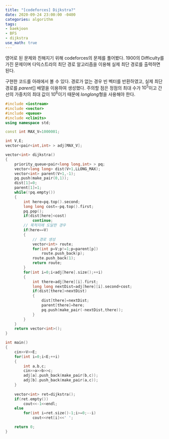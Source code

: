 ```yaml
---
title: "[codeforces] Dijkstra?"
date: 2020-09-24 23:00:00 -0400
categories: algorithm 
tags:
- baekjoon 
- BFS 
- dijkstra
use_math: true
---
```


영어로 된 문제와 친해지기 위해 codeforces의 문제를 풀어봤다. 
1900의 Difficulty를 가진 문제이며 다익스트라의 최단 경로 알고리즘을 이용해 실제 최단 경로를 출력하면 된다. 

구현한 코드를 아래에서 볼 수 있다. 경로가 없는 경우 빈 벡터를 반환하였고, 실제 최단 경로를 $parent[]$ 배열을 이용하여 생성했다. 
주의할 점은 정점의 최대 수가 $10^5$이고 간선의 가중치의 최대 값이 $10^6$이기 때문에 $long long$형을 사용해야 한다. 
```cpp
#include <iostream>
#include <vector>
#include <queue>
#include <climits>
using namespace std;

const int MAX_V=1000001;

int V,E;
vector<pair<int,int> > adj[MAX_V];

vector<int> dijkstra()
{
    priority_queue<pair<long long,int> > pq;
    vector<long long> dist(V+1,LLONG_MAX);
    vector<int> parent(V+1,-1);
    pq.push(make_pair(0,1));
    dist[1]=0;
    parent[1]=1;
    while(!pq.empty())
    {
        int here=pq.top().second;
        long long cost=-pq.top().first;
        pq.pop();
        if(dist[here]<cost)
            continue;
        // 목적지에 도달한 경우 
        if(here==V)
        {
            // 경로 생성 
            vector<int> route;
            for(int p=V;p!=1;p=parent[p])
                route.push_back(p);
            route.push_back(1);
            return route;
        }
        for(int i=0;i<adj[here].size();++i)
        {
            int there=adj[here][i].first;
            long long nextDist=adj[here][i].second+cost;
            if(dist[there]>nextDist)
            {
                dist[there]=nextDist;
                parent[there]=here;
                pq.push(make_pair(-nextDist,there));
            }
        }
    }
    return vector<int>();
}

int main()
{
    cin>>V>>E;
    for(int i=0;i<E;++i)
    {
        int a,b,c;
        cin>>a>>b>>c;
        adj[a].push_back(make_pair(b,c));
        adj[b].push_back(make_pair(a,c));
    }
    
    vector<int> ret=dijkstra();
    if(ret.empty())
        cout<<-1<<endl;
    else
        for(int i=ret.size()-1;i>=0;--i)
            cout<<ret[i]<<' ';

    return 0;
}

```
